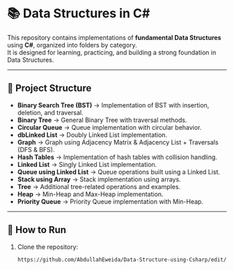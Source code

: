 # 📚 Data Structures in C#

This repository contains implementations of **fundamental Data Structures** using **C#**, organized into folders by category.  
It is designed for learning, practicing, and building a strong foundation in Data Structures.

---

## 📂 Project Structure

- **Binary Search Tree (BST)** → Implementation of BST with insertion, deletion, and traversal.  
- **Binary Tree** → General Binary Tree with traversal methods.  
- **Circular Queue** → Queue implementation with circular behavior.  
- **dbLinked List** → Doubly Linked List implementation.  
- **Graph** → Graph using Adjacency Matrix & Adjacency List + Traversals (DFS & BFS).  
- **Hash Tables** → Implementation of hash tables with collision handling.  
- **Linked List** → Singly Linked List implementation.  
- **Queue using Linked List** → Queue operations built using a Linked List.  
- **Stack using Array** → Stack implementation using arrays.  
- **Tree** → Additional tree-related operations and examples.  
- **Heap** → Min-Heap and Max-Heap implementation.
- **Priority Queue** → Priority Queue implementation with Min-Heap.
---

## 🚀 How to Run

1. Clone the repository:
   ```bash
   https://github.com/AbdullahEweida/Data-Structure-using-Csharp/edit/main/README.md

